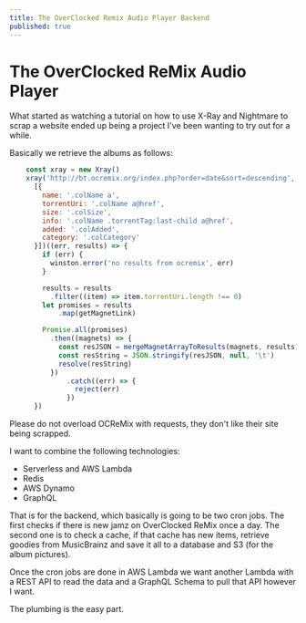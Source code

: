 ```yaml
---
title: The OverClocked Remix Audio Player Backend
published: true
---
```


# The OverClocked ReMix Audio Player

What started as watching a tutorial on how to use X-Ray and Nightmare to scrap a website ended up being a project I've been wanting to try out for a while.

Basically we retrieve the albums as follows:

```javascript
    const xray = new Xray()
    xray('http://bt.ocremix.org/index.php?order=date&sort=descending', '.trkInner tr:not(:first-child)',
      [{
        name: '.colName a',
        torrentUri: '.colName a@href',
        size: '.colSize',
        info: '.colName .torrentTag:last-child a@href',
        added: '.colAdded',
        category: '.colCategory'
      }])((err, results) => {
        if (err) {
          winston.error('no results from ocremix', err)
        }

        results = results
          .filter((item) => item.torrentUri.length !== 0)
        let promises = results
            .map(getMagnetLink)

        Promise.all(promises)
          .then((magnets) => {
            const resJSON = mergeMagnetArrayToResults(magnets, results)
            const resString = JSON.stringify(resJSON, null, '\t')
            resolve(resString)
          })
              .catch((err) => {
                reject(err)
              })
      })
```

Please do not overload OCReMix with requests, they don't like their site being scrapped. 

I want to combine the following technologies:

  - Serverless and AWS Lambda
  - Redis
  - AWS Dynamo
  - GraphQL
  
That is for the backend, which basically is going to be two cron jobs. The first checks if there is new jamz on OverClocked ReMix once a day. The second one is to check a cache, if that cache has new items, retrieve goodies from MusicBrainz and save it all to a database and S3 (for the album pictures).

Once the cron jobs are done in AWS Lambda we want another Lambda with a REST API to read the data and a GraphQL Schema to pull that API however I want.

The plumbing is the easy part.


